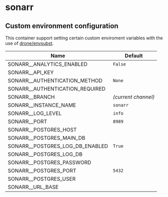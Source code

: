 # sonarr

## Custom environment configuration

This container support setting certain custom enviroment variables with the use of [drone/envsubst](https://github.com/drone/envsubst).

| Name                            | Default             |
|---------------------------------|---------------------|
| SONARR__ANALYTICS_ENABLED       | `False`             |
| SONARR__API_KEY                 |                     |
| SONARR__AUTHENTICATION_METHOD   | `None`              |
| SONARR__AUTHENTICATION_REQUIRED |                     |
| SONARR__BRANCH                  | _(current channel)_ |
| SONARR__INSTANCE_NAME           | `sonarr`            |
| SONARR__LOG_LEVEL               | `info`              |
| SONARR__PORT                    | `8989`              |
| SONARR__POSTGRES_HOST           |                     |
| SONARR__POSTGRES_MAIN_DB        |                     |
| SONARR__POSTGRES_LOG_DB_ENABLED | `True`              |
| SONARR__POSTGRES_LOG_DB         |                     |
| SONARR__POSTGRES_PASSWORD       |                     |
| SONARR__POSTGRES_PORT           | `5432`              |
| SONARR__POSTGRES_USER           |                     |
| SONARR__URL_BASE                |                     |
